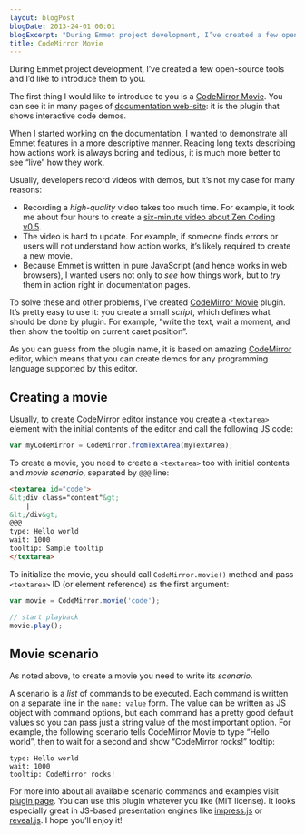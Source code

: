 ```yaml
---
layout: blogPost
blogDate: 2013-24-01 00:01
blogExcerpt: "During Emmet project development, I’ve created a few open-source tools and I’d like to introduce them to you. The first thing I would like to introduce to you is a CodeMirror Movie. You can see it in many pages of documentation web-site: it is the plugin that shows interactive code demos."
title: CodeMirror Movie
---
```

During Emmet project development, I’ve created a few open-source tools and I’d like to introduce them to you.

The first thing I would like to introduce to you is a [CodeMirror Movie](https://github.com/sergeche/codemirror-movie). You can see it in many pages of [documentation web-site](http://docs.emmet.io): it is the plugin that shows interactive code demos.

When I started working on the documentation, I wanted to demonstrate all Emmet features in a more descriptive manner. Reading long texts describing how actions work is always boring and tedious, it is much more better to see “live” how they work.

Usually, developers record videos with demos, but it’s not my case for many reasons:

* Recording a *high-quality* video takes too much time. For example, it took me about four hours to create a [six-minute video about Zen Coding v0.5](https://vimeo.com/7405114).
* The video is hard to update. For example, if someone finds errors  or users will not understand how action works, it’s likely required to create a new movie.
* Because Emmet is written in pure JavaScript (and hence works in web browsers), I wanted users not only to *see* how things work, but to *try* them in action right in documentation pages.

To solve these and other problems, I’ve created [CodeMirror Movie](https://github.com/sergeche/codemirror-movie) plugin. It’s pretty easy to use it: you create a small *script*, which defines what should be done by plugin. For example, ”write the text, wait a moment, and then show the tooltip on current caret position”.

As you can guess from the plugin name, it is based on amazing [CodeMirror](http://codemirror.net) editor, which means that you can create demos for any programming language supported by this editor.

## Creating a movie

Usually, to create CodeMirror editor instance you create a `<textarea>` element with the initial contents of the editor and call the following JS code:

```javascript
var myCodeMirror = CodeMirror.fromTextArea(myTextArea);
```

To create a movie, you need to create a `<textarea>` too with initial contents and *movie scenario*, separated by `@@@` line:

```html
<textarea id="code">
&lt;div class="content"&gt;
    |
&lt;/div&gt;
@@@
type: Hello world
wait: 1000
tooltip: Sample tooltip
</textarea>
```

To initialize the movie, you should call `CodeMirror.movie()` method and pass `<textarea>` ID (or element reference) as the first argument:

```javascript
var movie = CodeMirror.movie('code');

// start playback
movie.play();
```

## Movie scenario

As noted above, to create a movie you need to write its *scenario*.

A scenario is a *list* of commands to be executed. Each command is written on a separate line in the `name: value` form. The value can be written as JS object with command options, but each command has a pretty good default values so you can pass just a string value of the most important option. For example, the following scenario tells CodeMirror Movie to type “Hello world”, then to wait for a second and show “CodeMirror rocks!” tooltip:

    type: Hello world
    wait: 1000
    tooltip: CodeMirror rocks!


For more info about all available scenario commands and examples visit [plugin page](https://github.com/sergeche/codemirror-movie). You can use this plugin whatever you like (MIT license). It looks especially great in JS-based presentation engines like [impress.js](http://bartaz.github.com/impress.js/) or [reveal.js](http://lab.hakim.se/reveal-js/). I hope you’ll enjoy it!